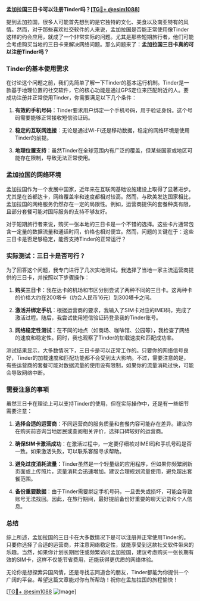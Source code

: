 **孟加拉国三日卡可以注册Tinder吗？[[TG💪+ @esim1088](https://t.me/s/esim1088)]**

提到孟加拉国，很多人可能首先想到的是它独特的文化、美食以及南亚特有的风情。然而，对于那些喜欢社交软件的人来说，孟加拉国是否能正常使用像Tinder这样的约会应用，就成了一个非常实际的问题。尤其是那些短期旅行者，他们可能会考虑购买当地的三日卡来解决网络问题。那么问题来了：**孟加拉国三日卡真的可以注册Tinder吗？**

### Tinder的基本使用需求

在讨论这个问题之前，我们先简单了解一下Tinder的基本运行机制。Tinder是一款基于地理位置的社交软件，它的核心功能是通过GPS定位来匹配附近的人。要成功注册并正常使用Tinder，你需要满足以下几个条件：

1. **有效的手机号码**：Tinder要求用户绑定一个手机号码，用于验证身份。这个号码需要能够正常接收短信验证码。
   
2. **稳定的互联网连接**：无论是通过Wi-Fi还是移动数据，稳定的网络环境是使用Tinder的前提。

3. **地理位置支持**：虽然Tinder在全球范围内有广泛的覆盖，但某些国家或地区可能存在限制，导致无法正常使用。

### 孟加拉国的网络环境

孟加拉国作为一个发展中国家，近年来在互联网基础设施建设上取得了显著进步。尤其是在首都达卡，网络覆盖率和速度都相对较高。然而，与欧美发达国家相比，孟加拉国的网络服务仍然存在一定的局限性。例如，运营商提供的套餐种类有限，且部分套餐可能对国际服务的支持不够友好。

对于短期旅行者来说，购买一张本地的三日卡是一个不错的选择。这些卡片通常包含一定量的数据流量和通话时间，价格也相对便宜。然而，问题的关键在于：这些三日卡是否足够稳定，能否支持Tinder的正常运行？

### 实际测试：三日卡是否可行？

为了回答这个问题，我专门进行了几次实地测试。我选择了当地一家主流运营商提供的三日卡，并按照以下步骤操作：

1. **购买三日卡**：我在达卡的机场和市区分别尝试了两种不同的三日卡。这两种卡的价格大约在200塔卡（约合人民币16元）到300塔卡之间。

2. **激活并绑定手机**：根据运营商的要求，我输入了SIM卡对应的IMEI码，完成了激活过程。随后，我尝试使用短信验证码登录我的Tinder账号。

3. **网络稳定性测试**：在不同的地点（如商场、咖啡馆、公园等），我检查了网络的速度和稳定性。同时，我也观察了Tinder的加载速度和匹配成功率。

测试结果显示，大多数情况下，三日卡是可以正常工作的。只要你的网络信号良好，Tinder的加载速度和匹配功能都不会受到太大影响。不过，需要注意的是，有些运营商的套餐可能对数据流量的使用设有限制，如果你的流量消耗过快，可能会导致网络中断。

### 需要注意的事项

虽然三日卡在理论上可以支持Tinder的使用，但在实际操作中，还是有一些细节需要注意：

1. **选择合适的运营商**：不同运营商的服务质量和套餐内容可能存在差异。建议你在购买前咨询当地居民或查阅相关评价，选择口碑较好的运营商。

2. **确保SIM卡激活成功**：在激活过程中，一定要仔细核对IMEI码和手机号码是否一致。如果激活失败，可以联系客服寻求帮助。

3. **避免过度消耗流量**：Tinder虽然是一个轻量级的应用程序，但如果你频繁刷新页面或上传照片，流量消耗会迅速增加。建议合理规划流量使用，避免超出套餐范围。

4. **备份重要数据**：由于Tinder需要绑定手机号码，一旦丢失或损坏，可能会导致账号无法找回。因此，在旅行期间，最好提前备份好重要的聊天记录和个人信息。

### 总结

综上所述，孟加拉国的三日卡在大多数情况下是可以注册并正常使用Tinder的。只要你选择了合适的运营商，并注意网络稳定性，就能享受到这款社交软件带来的乐趣。当然，如果你计划长期居住或频繁访问孟加拉国，建议考虑购买一张长期有效的SIM卡，这样不仅能节省费用，还能获得更优质的网络体验。

无论你是想探索异国风情，还是寻找志同道合的朋友，Tinder都能为你提供一个广阔的平台。希望这篇文章能对你有所帮助！祝你在孟加拉国的旅程愉快！

[[TG💪+ @esim1088](https://t.me/s/esim1088) ![Image](https://i.postimg.cc/4NQfJmqS/Snipaste-2025-05-13-00-14-12.png)]